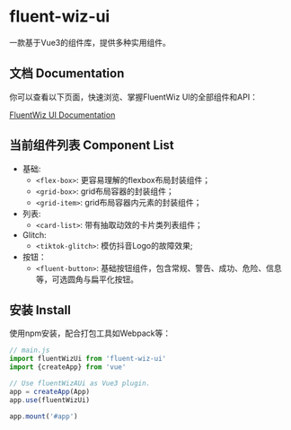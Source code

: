 # fluent-wiz-ui

一款基于Vue3的组件库，提供多种实用组件。

## 文档 Documentation

你可以查看以下页面，快速浏览、掌握FluentWiz UI的全部组件和API：

[FluentWiz UI Documentation](https://fluent-wiz-ui-9gthwmk139bb4c47-1254299756.tcloudbaseapp.com/)

## 当前组件列表 Component List

- 基础:
    - `<flex-box>`: 更容易理解的flexbox布局封装组件；
    - `<grid-box>`: grid布局容器的封装组件；
    - `<grid-item>`: grid布局容器内元素的封装组件；
- 列表:
    - `<card-list>`: 带有抽取动效的卡片类列表组件；
- Glitch:
    - `<tiktok-glitch>`: 模仿抖音Logo的故障效果;
- 按钮：
    - `<fluent-button>`: 基础按钮组件，包含常规、警告、成功、危险、信息等，可选圆角与扁平化按钮。
    
## 安装 Install

使用npm安装，配合打包工具如Webpack等：

```js
// main.js
import fluentWizUi from 'fluent-wiz-ui'
import {createApp} from 'vue'

// Use fluentWizAUi as Vue3 plugin.
app = createApp(App)
app.use(fluentWizUi)

app.mount('#app')
```
